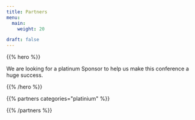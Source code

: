 ```yaml
---
title: Partners
menu:
  main:
    weight: 20

draft: false
---
```


{{% hero %}}

We are looking for a platinum Sponsor to help us make this conference a huge success.

{{% /hero %}}


<!-- Parteners list -->

{{% partners categories="platinium" %}}

{{% /partners %}}

